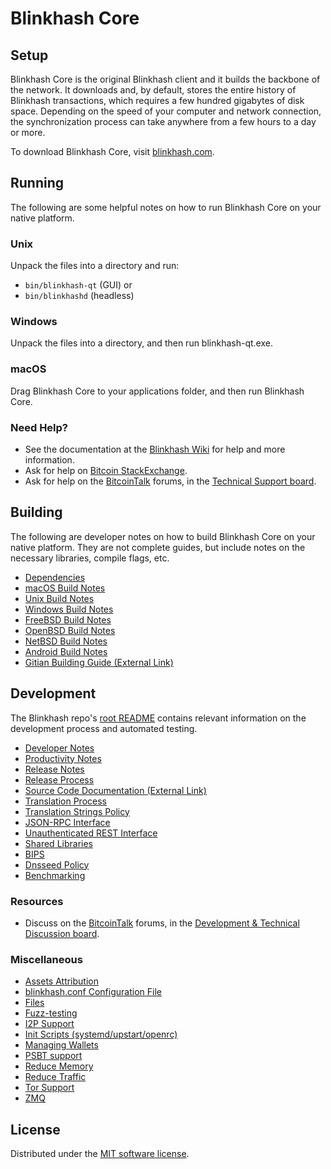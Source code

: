 Blinkhash Core
=============

Setup
---------------------
Blinkhash Core is the original Blinkhash client and it builds the backbone of the network. It downloads and, by default, stores the entire history of Blinkhash transactions, which requires a few hundred gigabytes of disk space. Depending on the speed of your computer and network connection, the synchronization process can take anywhere from a few hours to a day or more.

To download Blinkhash Core, visit [blinkhash.com](https://blinkhash.com/).

Running
---------------------
The following are some helpful notes on how to run Blinkhash Core on your native platform.

### Unix

Unpack the files into a directory and run:

- `bin/blinkhash-qt` (GUI) or
- `bin/blinkhashd` (headless)

### Windows

Unpack the files into a directory, and then run blinkhash-qt.exe.

### macOS

Drag Blinkhash Core to your applications folder, and then run Blinkhash Core.

### Need Help?

* See the documentation at the [Blinkhash Wiki](https://blinkhash.com/docs)
for help and more information.
* Ask for help on [Bitcoin StackExchange](https://bitcoin.stackexchange.com).
* Ask for help on the [BitcoinTalk](https://bitcointalk.org/) forums, in the [Technical Support board](https://bitcointalk.org/index.php?board=4.0).

Building
---------------------
The following are developer notes on how to build Blinkhash Core on your native platform. They are not complete guides, but include notes on the necessary libraries, compile flags, etc.

- [Dependencies](dependencies.md)
- [macOS Build Notes](build-osx.md)
- [Unix Build Notes](build-unix.md)
- [Windows Build Notes](build-windows.md)
- [FreeBSD Build Notes](build-freebsd.md)
- [OpenBSD Build Notes](build-openbsd.md)
- [NetBSD Build Notes](build-netbsd.md)
- [Android Build Notes](build-android.md)
- [Gitian Building Guide (External Link)](https://github.com/bitcoin-core/docs/blob/master/gitian-building.md)

Development
---------------------
The Blinkhash repo's [root README](/README.md) contains relevant information on the development process and automated testing.

- [Developer Notes](developer-notes.md)
- [Productivity Notes](productivity.md)
- [Release Notes](release-notes.md)
- [Release Process](release-process.md)
- [Source Code Documentation (External Link)](https://doxygen.bitcoincore.org/)
- [Translation Process](translation_process.md)
- [Translation Strings Policy](translation_strings_policy.md)
- [JSON-RPC Interface](JSON-RPC-interface.md)
- [Unauthenticated REST Interface](REST-interface.md)
- [Shared Libraries](shared-libraries.md)
- [BIPS](bips.md)
- [Dnsseed Policy](dnsseed-policy.md)
- [Benchmarking](benchmarking.md)

### Resources
* Discuss on the [BitcoinTalk](https://bitcointalk.org/) forums, in the [Development & Technical Discussion board](https://bitcointalk.org/index.php?board=6.0).

### Miscellaneous
- [Assets Attribution](assets-attribution.md)
- [blinkhash.conf Configuration File](blinkhash-conf.md)
- [Files](files.md)
- [Fuzz-testing](fuzzing.md)
- [I2P Support](i2p.md)
- [Init Scripts (systemd/upstart/openrc)](init.md)
- [Managing Wallets](managing-wallets.md)
- [PSBT support](psbt.md)
- [Reduce Memory](reduce-memory.md)
- [Reduce Traffic](reduce-traffic.md)
- [Tor Support](tor.md)
- [ZMQ](zmq.md)

License
---------------------
Distributed under the [MIT software license](/COPYING).
